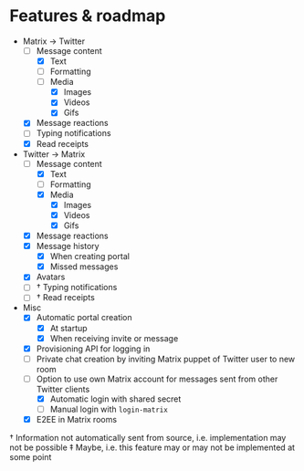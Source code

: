# Features & roadmap

* Matrix → Twitter
  * [ ] Message content
    * [x] Text
    * [ ] Formatting
    * [ ] Media
      * [x] Images
      * [x] Videos
      * [x] Gifs
  * [x] Message reactions
  * [ ] Typing notifications
  * [x] Read receipts
* Twitter → Matrix
  * [ ] Message content
    * [x] Text
    * [ ] Formatting
    * [x] Media
      * [x] Images
      * [x] Videos
      * [x] Gifs
  * [x] Message reactions
  * [x] Message history
    * [x] When creating portal
    * [x] Missed messages
  * [x] Avatars
  * [ ] † Typing notifications
  * [ ] † Read receipts
* Misc
  * [x] Automatic portal creation
    * [x] At startup
    * [x] When receiving invite or message
  * [x] Provisioning API for logging in
  * [ ] Private chat creation by inviting Matrix puppet of Twitter user to new room
  * [ ] Option to use own Matrix account for messages sent from other Twitter clients
    * [x] Automatic login with shared secret
    * [ ] Manual login with `login-matrix`
  * [x] E2EE in Matrix rooms

† Information not automatically sent from source, i.e. implementation may not be possible
‡ Maybe, i.e. this feature may or may not be implemented at some point
